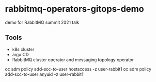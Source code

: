 # rabbitmq-operators-gitops-demo

demo for RabbitMQ summit 2021 talk

## Tools

* k8s cluster
* argo CD
* RabbitMQ cluster operator and messaging topology operator




oc adm policy add-scc-to-user hostaccess -z user-rabbit1
oc adm policy add-scc-to-user anyuid -z user-rabbit1